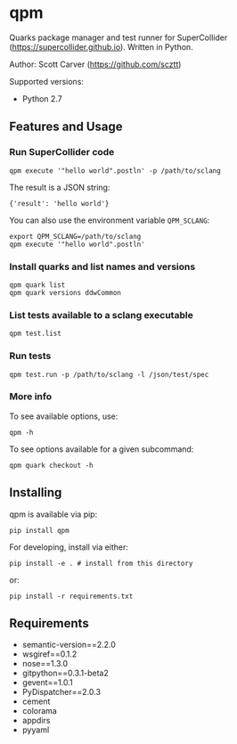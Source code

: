 qpm
===

Quarks package manager and test runner for SuperCollider (https://supercollider.github.io).
Written in Python.

Author: Scott Carver (https://github.com/scztt)

Supported versions: 
- Python 2.7

Features and Usage
------------------

### Run SuperCollider code

    qpm execute '"hello world".postln' -p /path/to/sclang

The result is a JSON string:

    {'result': 'hello world'}

You can also use the environment variable `QPM_SCLANG`:

    export QPM_SCLANG=/path/to/sclang
    qpm execute '"hello world".postln'

### Install quarks and list names and versions

    qpm quark list
    qpm quark versions ddwCommon

### List tests available to a sclang executable

	qpm test.list

### Run tests

    qpm test.run -p /path/to/sclang -l /json/test/spec

### More info

To see available options, use:

    qpm -h

To see options available for a given subcommand:

    qpm quark checkout -h

Installing
----------

qpm is available via pip:

    pip install qpm

For developing, install via either:

    pip install -e . # install from this directory

or:

    pip install -r requirements.txt

Requirements
------------

- semantic-version==2.2.0
- wsgiref==0.1.2
- nose==1.3.0
- gitpython==0.3.1-beta2
- gevent==1.0.1
- PyDispatcher==2.0.3
- cement
- colorama
- appdirs
- pyyaml
